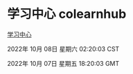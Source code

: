 # 学习中心 colearnhub
[学习中心](http://27.19.33.125:56308/colearnhub/)

2022年 10月 08日 星期六 02:20:03 CST

2022年 10月 07日 星期五 18:20:03 GMT
